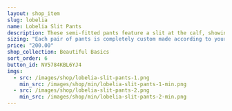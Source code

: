 ```yaml
---
layout: shop_item
slug: lobelia
name: Lobelia Slit Pants
description: These semi-fitted pants feature a slit at the calf, showing foot movement and just enough leg.
sizing: "Each pair of pants is completely custom made according to your measurements. However, measurements are sometimes not enough. Every body is unique; some people have magnificent hips, some have a great bum, some have flat ones. In order to honor your specific body, please leave a note about your specific concerns (for example, \"I have a larger bum\") if you frequently have fitting issues with pants or email us at <a href='mailto:info@freebodydesigns.com'>'info@freebodydesigns.com</a> with pictures if you'd prefer. "
price: "200.00"
shop_collection: Beautiful Basics
sort_order: 6
button_id: NV5784KBL6YJ4
imgs:
  - src: /images/shop/lobelia-slit-pants-1.png
    min_src: /images/shop/min/lobelia-slit-pants-1-min.png
  - src: /images/shop/lobelia-slit-pants-2.png
    min_src: /images/shop/min/lobelia-slit-pants-2-min.png
---
```

